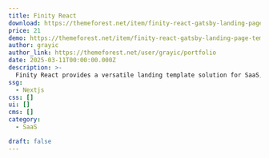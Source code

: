```yaml
---
title: Finity React
download: https://themeforest.net/item/finity-react-gatsby-landing-page-template-for-saas-startup/29434704
price: 21
demo: https://themeforest.net/item/finity-react-gatsby-landing-page-template-for-saas-startup/29434704
author: grayic
author_link: https://themeforest.net/user/grayic/portfolio
date: 2025-03-11T00:00:00.000Z
description: >-
  Finity React provides a versatile landing template solution for SaaS, offering over twenty customizable pre-built pages for easy website creation.
ssg:
  - Nextjs
css: []
ui: []
cms: []
category:
  - SaaS

draft: false
---
```

